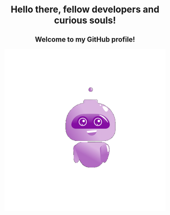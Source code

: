 <div align="center">
  <h1>Hello there, fellow developers and curious souls!</h1>
  <h2>Welcome to my GitHub profile!</h2>
</div>

![Hi](./Hello.gif)

